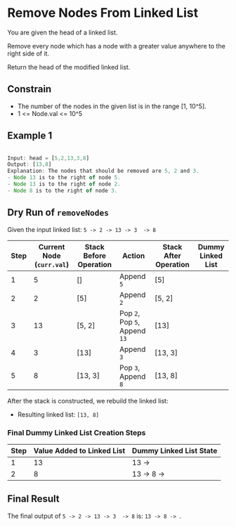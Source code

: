 

# Remove Nodes From Linked List

You are given the head of a linked list.

Remove every node which has a node with a greater value anywhere to the right side of it.

Return the head of the modified linked list.

## Constrain

- The number of the nodes in the given list is in the range [1, 10^5].
- 1 <= Node.val <= 10^5




## Example 1

```javascript

Input: head = [5,2,13,3,8]
Output: [13,8]
Explanation: The nodes that should be removed are 5, 2 and 3.
- Node 13 is to the right of node 5.
- Node 13 is to the right of node 2.
- Node 8 is to the right of node 3.

```




## Dry Run of `removeNodes`

Given the input linked list: `5 -> 2 -> 13 -> 3  -> 8 `

| Step | Current Node (`curr.val`) | Stack Before Operation | Action                   | Stack After Operation | Dummy Linked List |
|------|----------------------------|-------------------------|--------------------------|------------------------|-------------------|
| 1    | 5                          | []                      | Append `5`              | [5]                   |                   |
| 2    | 2                          | [5]                     | Append `2`              | [5, 2]                |                   |
| 3    | 13                         | [5, 2]                  | Pop `2`, Pop `5`, Append `13` | [13]                  |                   |
| 4    | 3                          | [13]                    | Append `3`              | [13, 3]               |                   |
| 5    | 8                          | [13, 3]                 | Pop `3`, Append `8`     | [13, 8]               |                   |

After the stack is constructed, we rebuild the linked list:
- Resulting linked list: `[13, 8]`

### Final Dummy Linked List Creation Steps

| Step | Value Added to Linked List | Dummy Linked List State |
|------|-----------------------------|--------------------------|
| 1    | 13                          | 13 ->                   |
| 2    | 8                           | 13 -> 8 ->              |


## Final Result

The final output of `5 -> 2 -> 13 -> 3  -> 8` is: `13 -> 8 -> `.
